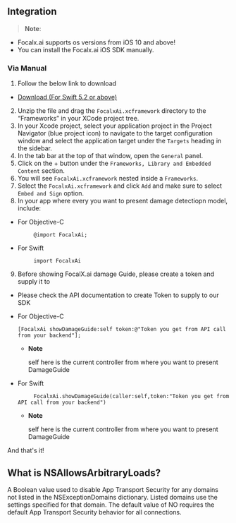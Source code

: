 ## Integration

> **Note**: 
-  Focalx.ai supports os versions from iOS 10 and above!
- You can install the Focalx.ai iOS SDK manually.



### Via Manual

1. Follow the below link to download
- [Download (For Swift 5.2 or above)](http://focalx.ai)

2. Unzip the file and drag the `FocalxAi.xcframework` directory to the “Frameworks” in your XCode project tree.
3. In your Xcode project, select your application project in the Project Navigator (blue project icon) to navigate to the target configuration window and select the application target under the `Targets` heading in the sidebar.
4. In the tab bar at the top of that window, open the `General` panel.
5. Click on the + button under the `Frameworks, Library and Embedded Content` section.
6. You will see `FocalxAi.xcframework` nested inside a `Frameworks`.
7. Select the `FocalxAi.xcframework` and click `Add` and make sure to select `Embed and Sign` option.
8. In your app where every you want to present damage detectiopn model, include:

-  For Objective-C
    
            @import FocalxAi;

-  For Swift

            import FocalxAi


9. Before showing FocalX.ai damage Guide, please create a token and supply it to 


-   Please check the API documentation to create Token to supply to our SDK


-   For Objective-C

             
        [FocalxAi showDamageGuide:self token:@"Token you get from API call from your backend"];
    -   **Note**

         self here is the current controller  from where you want to  present DamageGuide


-  For Swift

            FocalxAi.showDamageGuide(caller:self,token:"Token you get from API call from your backend")
            
    -   **Note**

   
          self here is the current controller  from where you want to present DamageGuide

And that's it!


## What is NSAllowsArbitraryLoads?

A Boolean value used to disable App Transport Security for any domains not listed in the NSExceptionDomains dictionary. Listed domains use the settings specified for that domain. The default value of NO requires the default App Transport Security behavior for all connections.



